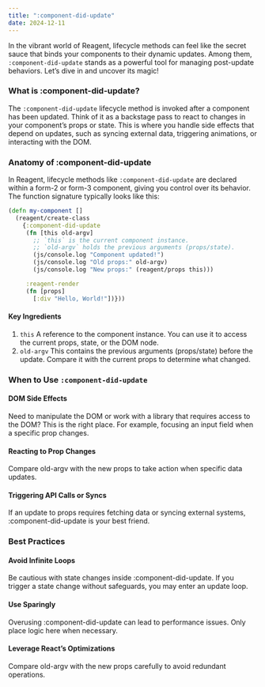 ```yaml
---
title: ":component-did-update"
date: 2024-12-11
---
```


In the vibrant world of Reagent, lifecycle methods can feel like the secret sauce that binds your components to their 
dynamic updates. Among them, `:component-did-update` stands as a powerful tool for managing post-update behaviors. Let’s 
dive in and uncover its magic!

### What is :component-did-update?

The `:component-did-update` lifecycle method is invoked after a component has been updated. Think of it as a backstage 
pass to react to changes in your component’s props or state. This is where you handle side effects that depend on updates, 
such as syncing external data, triggering animations, or interacting with the DOM.

### Anatomy of :component-did-update

In Reagent, lifecycle methods like `:component-did-update` are declared within a form-2 or form-3 component, giving you 
control over its behavior. The function signature typically looks like this:

```clojure
(defn my-component []
  (reagent/create-class
    {:component-did-update
     (fn [this old-argv]
       ;; `this` is the current component instance.
       ;; `old-argv` holds the previous arguments (props/state).
       (js/console.log "Component updated!")
       (js/console.log "Old props:" old-argv)
       (js/console.log "New props:" (reagent/props this)))

     :reagent-render
     (fn [props]
       [:div "Hello, World!"])}))
```

#### Key Ingredients
1.	`this`
A reference to the component instance. You can use it to access the current props, state, or the DOM node.
2.	`old-argv`
This contains the previous arguments (props/state) before the update. Compare it with the current props to determine what 
changed.

### When to Use `:component-did-update`

#### DOM Side Effects
Need to manipulate the DOM or work with a library that requires access to the DOM? This is the right place. For example, 
focusing an input field when a specific prop changes.

#### Reacting to Prop Changes
Compare old-argv with the new props to take action when specific data updates.

#### Triggering API Calls or Syncs
If an update to props requires fetching data or syncing external systems, :component-did-update is your best friend.

### Best Practices

#### Avoid Infinite Loops
Be cautious with state changes inside :component-did-update. If you trigger a state change without safeguards, you may 
enter an update loop.

#### Use Sparingly
Overusing :component-did-update can lead to performance issues. Only place logic here when necessary.

#### Leverage React’s Optimizations
Compare old-argv with the new props carefully to avoid redundant operations.